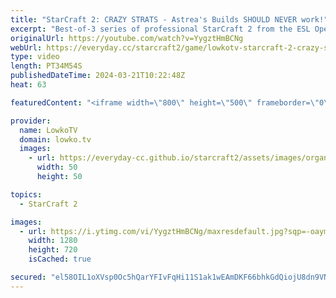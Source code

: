 ```yaml
---
title: "StarCraft 2: CRAZY STRATS - Astrea's Builds SHOULD NEVER work!"
excerpt: "Best-of-3 series of professional StarCraft 2 from the ESL Open Cup between Astrea and MeomaikA. All games in this series of SC2 are played on the brand-new tournament maps. Picture of Astrea on the thumbnail of this video is from IEM Katowice 2022 and owned by ESL. Support my work: https://patreon.com/lowkotv"
originalUrl: https://youtube.com/watch?v=YygztHmBCNg
webUrl: https://everyday.cc/starcraft2/game/lowkotv-starcraft-2-crazy-strats-astreas-builds-should-never-work/
type: video
length: PT34M54S
publishedDateTime: 2024-03-21T10:22:48Z
heat: 63

featuredContent: "<iframe width=\"800\" height=\"500\" frameborder=\"0\" src=\"https://www.youtube.com/embed/YygztHmBCNg\" allow=\"accelerometer; autoplay; encrypted-media; gyroscope; picture-in-picture\" allowfullscreen></iframe>"

provider:
  name: LowkoTV
  domain: lowko.tv
  images:
    - url: https://everyday-cc.github.io/starcraft2/assets/images/organizations/lowko.tv-50x50.jpg
      width: 50
      height: 50

topics:
  - StarCraft 2

images:
  - url: https://i.ytimg.com/vi/YygztHmBCNg/maxresdefault.jpg?sqp=-oaymwEmCIAKENAF8quKqQMa8AEB-AH-CYAC0AWKAgwIABABGGUgUihEMA8=&rs=AOn4CLBRGzn2BE-V_J4gHDfc9YnS-U4OZQ
    width: 1280
    height: 720
    isCached: true

secured: "el58OIL1oXVsp0Oc5hQarYFIvFqHi11S1ak1wEAmDKF66bhkGdQiojU8dn9VNNJwIyjPhMPlr/Nld/iqDVYkIG/neiHXTzD3cXObWIZ365zbXN5uP6Eg7JTPsjKMCEtmCt3EXxGeJBFFAIPUpsbjRS2Hl2+VIv9sQDZ3AAaNxhDiz6etZSv2BRu2v/4FF78B1KG3k8Z3vWZPyYzM64Wmj2J+RWQzBpAHsl/MDxVhxOy0u0Aq2MDPNXY/Elpl3Aj+DNUxICLZ4iM2sxfUOyoKwfZiE3ZglVUVJ1RpSGZXw/rRk6J7xVGcxKm7N2NNsbj3DLePJj08yoz0KRCwlK3mPvTXJJkLmJ2QR8ukepNRoQAdEzwgXjE7Vx693F+h1UUu7m5l/6EJH18vas6AmLZNgIsI3rMO3KQxIIcWSA2CkGU=;HDHdTl95CFEvssmqWYW5zg=="
---
```


